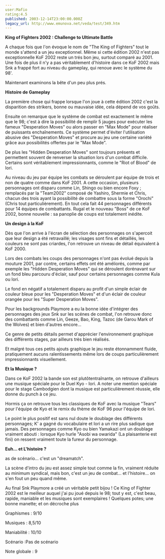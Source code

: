 ```yaml
---
user:Mafio
rating:4.5
published: 2003-12-14T23:00:00.000Z
legacy_url: http://www.emunova.net/veda/test/349.htm
---
```

**King of Fighters 2002 : Challenge to Ultimate Battle**  

  

A chaque fois que l'on évoque le nom de "The King of Fighters" tout le monde s'attend a un jeu exceptionnel. Même si cette édition 2002 n'est pas exceptionnelle KoF 2002 reste un trés bon jeu, surtout comparé au 2001\. Une fois de plus il n'y a pas véritablement d'histoire dans ce KoF 2002 mais Snk a frappé fort au niveau du gameplay, qui renoue avec le système du 98'.  

  

Maintenant examinons la bête d'un peu plus prés.  

  

**Histoire de Gameplay**  

  

La première chose qui frappe lorsque l'on joue à cette édition 2002 c'est la disparition des strikers, bonne ou mauvaise idée, cela dépend de vos goûts.  

  

Ensuite on remarque que le système de combat est exactement le même que le 98; c'est à dire la possibilité de remplir 5 jauges pour exécuter les fameux "Desperation Moves" ou alors passer en "Max Mode" pour réaliser de puissants enchaînements. Ce système permet d'éviter l'utilisation abusive des "Desperation Moves" et procure au jeu une certaine variété grâce aux possibilités offertes par le "Max Mode".  

  

De plus les "Hidden Desperation Moves" sont toujours présents et permettent souvent de renverser la situation lors d'un combat difficile. Certains sont véritablement impressionnants, comme le "Riot of Blood" de Iori.  

  

Au niveau du jeu par équipe les combats se déroulent par équipe de trois et non de quatre comme dans KoF 2001\. A cette occasion, plusieurs personnages ont disparu comme Lin, Shingo ou bien encore Foxy ; remplacés par la "Team2002" composé de Yashiro, Shermie et Chris, chacun des trois ayant la possibilité de combattre sous la forme "Orochi" (Chris tout particulièrement). En tout cela fait 44 personnages différents pour 14 équipes de combattants. Rugal et le nouveau "Boss" de ce KoF 2002, bonne nouvelle : sa panoplie de coups est totalement inédite.  

  

**Un design à la KoF**  

  

Dès que l'on arrive à l'écran de sélection des personnages on s'apercoit que leur design a été retravaillé; les visages sont fins et détaillés, les couleurs ne sont pas criardes, l'on retrouve un niveau de détail équivalent à KoF 2000\.  

  

  

Lors des combats les coups des personnages n'ont pas évolué depuis la mouture 2001, par contre, certains effets ont été améliorés, comme par exemple les "Hidden Desperation Moves" qui se déroulent dorénavant sur un fond bleu parcouru d'éclair, sauf pour certains personnages comme Kula ou Iori.  

  

Le fond en négatif a totalement disparu au profit d'un simple éclair de couleur bleue pour les "Desperation Moves" et d'un éclair de couleur orangée pour les "Super Desperation Moves".  

  

Pour les backgrounds Playmore a eu la bonne idée d'intégrer des personnages des jeux Snk sur les scénes de combat, l'on retrouve donc des combattants comme Lin, Geeze, Bao, King, Tazoc (de Garou Mark of the Wolves) et bien d'autres encore...  

  

Ce genre de petits détails permet d'apprécier l'environnement graphique des différents stages, par ailleurs très bien réalisés.  

  

Et malgré tous ces petits ajouts graphique le jeu reste étonnamment fluide, pratiquement aucuns ralentissements même lors de coups particulièrement impressionnants visuellement.  

  

**Et la Musique ?**  

  

Dans ce KoF 2002 la bande son est plutôtentraînante, on retrouve d'ailleurs une musique spéciale pour le Duel Kyo - Iori. A noter une mention spéciale pour le stage Cambodgien dont la musique est particulièrement réussie, elle donne du punch à ce jeu.  

  

Hormis ça on retrouve tous les classiques de KoF avec la musique "Tears" pour l'équipe de Kyo et le remix du thème de KoF 96 pour l'équipe de Iori.  

  

Le point le plus positif est sans nul doute le doublage des différents personnages; K' a gagné du vocabulaire et Iori a un rire plus sadique que jamais. Des personnages comme Kyo ou bien Yamakazi ont un doublage vraiment abouti : lorsque Kyo hurle "Asobi wa owarida" (La plaisanterie est fini) on ressent vraiment toute la fureur du personnage.  

  

**Euh... et L'histoire ?**  

  

as de scénario... c'est un "dreamatch".  

  

La scène d'intro du jeu est assez simple tout comme la fin, vraiment réduite au minimum syndical, mais bon, c'est un jeu de combat... et l'histoire... on s'en fout un peu quand même.  

  

Au final Snk Playmore a créé un véritable petit bijou ! Ce King of Fighter 2002 est le meilleur auquel j'ai pu joué depuis le 98; tout y est, c'est beau, rapide, maniable et les musiques sont exemplaires ! Quelques potes; une bonne manette; et on décroche plus  

  

  

  

Graphismes : 9/10  

  

Musiques : 8,5/10  

  

Maniabilité : 10/10  

  

Scénario :Pas de scénario  

  

  

  

Note globale : 9